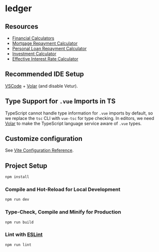 # ledger

## Resources

- [Financial Calculators](https://www.calculator.net/financial-calculator.html)
- [Mortgage Repayment Calculator](https://tools.moneyhelper.org.uk/en/mortgage-calculator)
- [Personal Loan Repayment Calculator](https://www.moneysupermarket.com/loans/calculator/)
- [Investment Calculator](https://www.calculator.net/interest-calculator.html)
- [Effective Interest Rate Calculator](https://www.calculatorsoup.com/calculators/financial/effective-interest-rate-calculator.php)

## Recommended IDE Setup

[VSCode](https://code.visualstudio.com/) + [Volar](https://marketplace.visualstudio.com/items?itemName=Vue.volar) (and disable Vetur).

## Type Support for `.vue` Imports in TS

TypeScript cannot handle type information for `.vue` imports by default, so we replace the `tsc` CLI with `vue-tsc` for type checking. In editors, we need [Volar](https://marketplace.visualstudio.com/items?itemName=Vue.volar) to make the TypeScript language service aware of `.vue` types.

## Customize configuration

See [Vite Configuration Reference](https://vite.dev/config/).

## Project Setup

```sh
npm install
```

### Compile and Hot-Reload for Local Development

```sh
npm run dev
```

### Type-Check, Compile and Minify for Production

```sh
npm run build
```

### Lint with [ESLint](https://eslint.org/)

```sh
npm run lint
```
